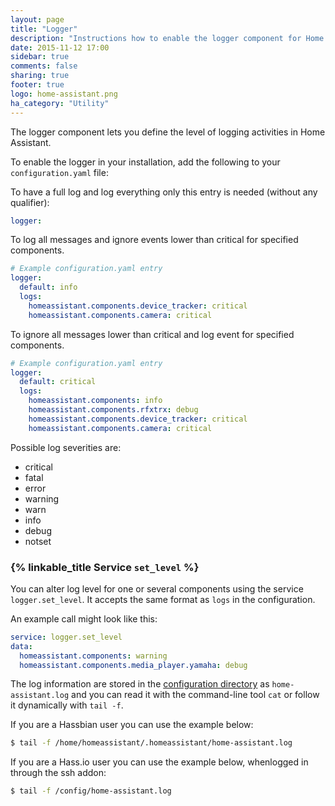 ```yaml
---
layout: page
title: "Logger"
description: "Instructions how to enable the logger component for Home Assistant."
date: 2015-11-12 17:00
sidebar: true
comments: false
sharing: true
footer: true
logo: home-assistant.png
ha_category: "Utility"
---
```


The logger component lets you define the level of logging activities in Home Assistant.

To enable the logger in your installation, add the following to your `configuration.yaml` file:

To have a full log and log everything only this entry is needed (without any qualifier):
```yaml
logger:
```
To log all messages and ignore events lower than critical for specified components.

```yaml
# Example configuration.yaml entry
logger:
  default: info
  logs:
    homeassistant.components.device_tracker: critical
    homeassistant.components.camera: critical
```

To ignore all messages lower than critical and log event for specified components.

```yaml
# Example configuration.yaml entry
logger:
  default: critical
  logs:
    homeassistant.components: info
    homeassistant.components.rfxtrx: debug
    homeassistant.components.device_tracker: critical
    homeassistant.components.camera: critical
```

Possible log severities are:

- critical
- fatal
- error
- warning
- warn
- info
- debug
- notset
 
### {% linkable_title Service `set_level` %}

You can alter log level for one or several components using the service
``logger.set_level``. It accepts the same format as ``logs`` in the configuration.

An example call might look like this:

```yaml
service: logger.set_level
data:
  homeassistant.components: warning
  homeassistant.components.media_player.yamaha: debug
```

The log information are stored in the [configuration directory](/docs/configuration/) as `home-assistant.log` and you can read it with the command-line tool `cat` or follow it dynamically with `tail -f`. 

If you are a Hassbian user you can use the example below:

```bash
$ tail -f /home/homeassistant/.homeassistant/home-assistant.log
```

If you are a Hass.io user you can use the example below, whenlogged in through the ssh addon:

```bash
$ tail -f /config/home-assistant.log
```
